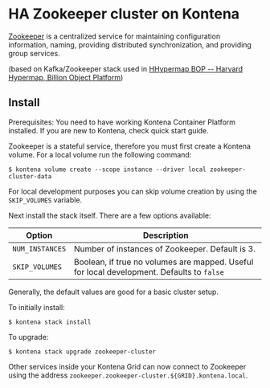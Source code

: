 HA Zookeeper cluster on Kontena
===============================

[Zookeeper](https://zookeeper.apache.org/) is a centralized service for maintaining configuration information, naming, providing distributed synchronization, and providing group services.

(based on Kafka/Zookeeper stack used in [HHypermap BOP -- Harvard Hypermap, Billion Object Platform](https://github.com/cga-harvard/hhypermap-bop))

## Install

Prerequisites: You need to have working Kontena Container Platform installed. If you are new to Kontena, check quick start guide.


Zookeeper is a stateful service, therefore you must first create a Kontena volume.  For a local volume run the following command:

```
$ kontena volume create --scope instance --driver local zookeeper-cluster-data
```

For local development purposes you can skip volume creation by using the `SKIP_VOLUMES` variable.

Next install the stack itself.  There are a few options available:

| Option | Description |
| -------| ------------|
| `NUM_INSTANCES` | Number of instances of Zookeeper.  Default is 3. |
| `SKIP_VOLUMES` | Boolean, if true no volumes are mapped.  Useful for local development.  Defaults to `false` |

Generally, the default values are good for a basic cluster setup.

To initially install:

```
$ kontena stack install
```

To upgrade:

```
$ kontena stack upgrade zookeeper-cluster
```

Other services inside your Kontena Grid can now connect to Zookeeper using the address `zookeeper.zookeeper-cluster.${GRID}.kontena.local`.

